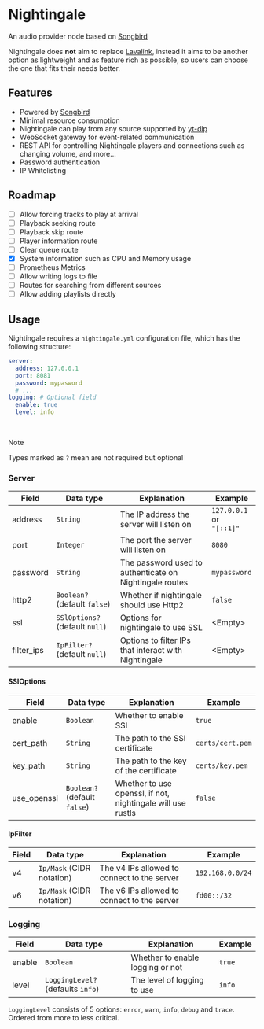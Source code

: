 # Nightingale

An audio provider node based on [Songbird]

Nightingale does **not** aim to replace [Lavalink], instead it aims to be another option 
as lightweight and as feature rich as possible, so users can choose the one that fits their
needs better.

## Features
- Powered by [Songbird]
- Minimal resource consumption
- Nightingale can play from any source supported by [yt-dlp]
- WebSocket gateway for event-related communication
- REST API for controlling Nightingale players and connections such as changing volume, and more...
- Password authentication
- IP Whitelisting

## Roadmap
- [ ] Allow forcing tracks to play at arrival
- [ ] Playback seeking route
- [ ] Playback skip route
- [ ] Player information route
- [ ] Clear queue route
- [x] System information such as CPU and Memory usage
- [ ] Prometheus Metrics
- [ ] Allow writing logs to file
- [ ] Routes for searching from different sources
- [ ] Allow adding playlists directly

## Usage
Nightingale requires a ``nightingale.yml`` configuration file, which has the following structure:

````yaml
server:
  address: 127.0.0.1
  port: 8081
  password: mypasword
  # ...
logging: # Optional field
  enable: true
  level: info
````
<br>

> [!NOTE]
> Types marked as ``?`` mean are not required but optional

### Server
| Field      | Data type                      | Explanation                                             | Example                           |
|------------|--------------------------------|---------------------------------------------------------|-----------------------------------|
| address    | `String`                       | The IP address the server will listen on                | `127.0.0.1` <br/>or<br/>`"[::1]"` |
| port       | `Integer`                      | The port the server will listen on                      | `8080`                            |
| password   | `String`                       | The password used to authenticate on Nightingale routes | `mypassword`                      |
| http2      | `Boolean?` (default `false`)   | Whether if nightingale should use Http2                 | `false`                           |
| ssl        | `SSlOptions?` (default `null`) | Options for nightingale to use SSL                      | \<Empty>                          |
| filter_ips | `IpFilter?` (default `null`)   | Options to filter IPs that interact with Nightingale    | \<Empty>                          |

#### SSlOptions
| Field       | Data type                    | Explanation                                                 | Example          |
|-------------|------------------------------|-------------------------------------------------------------|------------------|
| enable      | `Boolean`                    | Whether to enable SSl                                       | `true`           |
| cert_path   | `String`                     | The path to the SSl certificate                             | `certs/cert.pem` |
| key_path    | `String`                     | The path to the key of the certificate                      | `certs/key.pem`  |
| use_openssl | `Boolean?` (default `false`) | Whether to use openssl, if not, nightingale will use rustls | `false`          |

#### IpFilter
| Field | Data type                 | Explanation                                 | Example          |
|-------|---------------------------|---------------------------------------------|------------------|
| v4    | `Ip/Mask` (CIDR notation) | The v4 IPs allowed to connect to the server | `192.168.0.0/24` |
| v6    | `Ip/Mask` (CIDR notation) | The v6 IPs allowed to connect to the server | `fd00::/32`      |

### Logging
| Field  | Data type                         | Explanation                      | Example |
|--------|-----------------------------------|----------------------------------|---------|
| enable | `Boolean`                         | Whether to enable logging or not | `true`  |
| level  | `LoggingLevel?` (defaults `info`) | The level of logging to use      | `info`  |

`LoggingLevel` consists of 5 options: `error`, `warn`, `info`, `debug` and `trace`. Ordered from more to less critical.

[Songbird]: https://github.com/serenity-rs/songbird
[Lavalink]: https://github.com/lavalink-devs/Lavalink
[yt-dlp]: https://github.com/yt-dlp/yt-dlp
